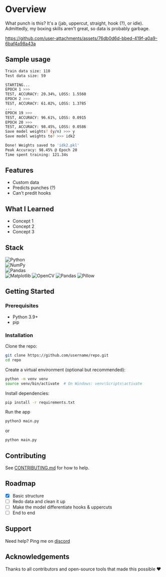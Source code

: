 # Overview
What punch is this? It's a (jab, uppercut, straight, hook (?), or idle). Admittedly, my boxing skills aren't great, so data is probably garbage.

https://github.com/user-attachments/assets/76db0d6d-bbed-419f-a0a9-6baf4a98a43a

## Sample usage
```bash
Train data size: 110
Test data size: 59

STARTING...
EPOCH 1 >>>
TEST, ACCURACY: 20.34%, LOSS: 1.5560
EPOCH 2 >>>
TEST, ACCURACY: 61.02%, LOSS: 1.3785
...
EPOCH 19 >>>
TEST, ACCURACY: 96.61%, LOSS: 0.0915
EPOCH 20 >>>
TEST, ACCURACY: 98.45%, LOSS: 0.0586
Save model weights? (y/n) >>> y
Save model weights to? >>> idk2

Done! Weights saved to 'idk2.pkl'
Peak Accuracy: 98.45% @ Epoch 20
Time spent training: 121.34s
```

## Features

- Custom data 
- Predicts punches (?)
- Can't predit hooks

## What I Learned

- Concept 1
- Concept 2
- Concept 3

## Stack

![Python](https://img.shields.io/badge/python-3670A0?style=for-the-badge&logo=python&logoColor=white)  
![NumPy](https://img.shields.io/badge/numpy-%23013243.svg?style=for-the-badge&logo=numpy&logoColor=white)  
![Pandas](https://img.shields.io/badge/pandas-%23150458.svg?style=for-the-badge&logo=pandas&logoColor=white)  
![Matplotlib](https://img.shields.io/badge/matplotlib-%23ffffff.svg?style=for-the-badge&logo=matplotlib&logoColor=black)
![OpenCV](https://img.shields.io/badge/OpenCV-enabled-blue?logo=opencv)
![Pandas](https://img.shields.io/badge/Pandas-enabled-yellow?logo=pandas&logoColor=black)
![Pillow](https://img.shields.io/badge/Pillow-enabled-lightgrey?logo=python)

## Getting Started

### Prerequisites

- Python 3.9+
- pip

### Installation

Clone the repo:

```bash
git clone https://github.com/username/repo.git
cd repo
```

Create a virtual environment (optional but recommended):

```bash
python -m venv venv
source venv/bin/activate  # On Windows: venv\Scripts\activate
```

Install dependencies:

```bash
pip install -r requirements.txt
```

Run the app

```bash
python3 main.py
```

or

```bash
python main.py
```

## Contributing

See [CONTRIBUTING.md](./docs/CONTRIBUTING.md) for how to help.

## Roadmap

- [x] Basic structure
- [ ] Redo data and clean it up
- [ ] Make the model differentiate hooks & uppercuts
- [ ] End to end

## Support

Need help? Ping me on [discord](https://discord.com/users/521872289231273994)

## Acknowledgements

Thanks to all contributors and open-source tools that made this possible ❤️
